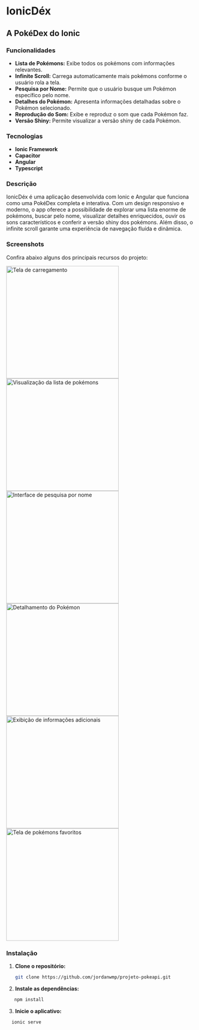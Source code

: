 # IonicDéx

## A PokéDex do Ionic

### Funcionalidades

- **Lista de Pokémons:** Exibe todos os pokémons com informações relevantes.  
- **Infinite Scroll:** Carrega automaticamente mais pokémons conforme o usuário rola a tela.  
- **Pesquisa por Nome:** Permite que o usuário busque um Pokémon específico pelo nome.  
- **Detalhes do Pokémon:** Apresenta informações detalhadas sobre o Pokémon selecionado.  
- **Reprodução do Som:** Exibe e reproduz o som que cada Pokémon faz.  
- **Versão Shiny:** Permite visualizar a versão shiny de cada Pokémon.

### Tecnologias

- **Ionic Framework**
- **Capacitor**
- **Angular**
- **Typescript**

### Descrição

IonicDéx é uma aplicação desenvolvida com Ionic e Angular que funciona como uma PokéDex completa e interativa. Com um design responsivo e moderno, o app oferece a possibilidade de explorar uma lista enorme de pokémons, buscar pelo nome, visualizar detalhes enriquecidos, ouvir os sons característicos e conferir a versão shiny dos pokémons. Além disso, o infinite scroll garante uma experiência de navegação fluída e dinâmica.

### Screenshots

Confira abaixo alguns dos principais recursos do projeto:

<img src="./mockups/1_loading.png" alt="Tela de carregamento" width="300" />
<img src="./mockups/2_lista.png" alt="Visualização da lista de pokémons" width="300" />
<img src="./mockups/3_pesquisa.png" alt="Interface de pesquisa por nome" width="300" />
<img src="./mockups/4_detalhe.png" alt="Detalhamento do Pokémon" width="300" />
<img src="./mockups/5_info.png" alt="Exibição de informações adicionais" width="300" />
<img src="./mockups/6_favorittos.png" alt="Tela de pokémons favoritos" width="300" />


### Instalação

1. **Clone o repositório:**

   ```bash
   git clone https://github.com/jordanwmp/projeto-pokeapi.git
   ```

2. **Instale as dependências:**

```bash
   npm install
```

3. **Inicie o aplicativo:**

```bash
  ionic serve
```